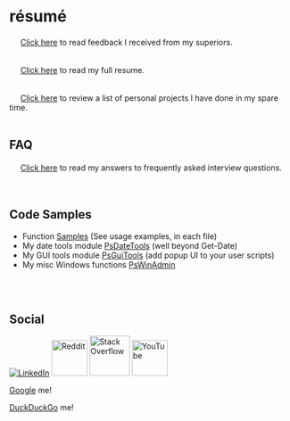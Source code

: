 # r&#0233;sum&#0233;

<img src="https://github.githubassets.com/images/icons/emoji/unicode/1f4e3.png" width="16"> [Click here](https://github.com/tonypags/resume/blob/master/Testimonials.md) to read feedback I received from my superiors.
</br>
</br>

<img src="https://github.githubassets.com/images/icons/emoji/unicode/1f4dd.png" width="16"> [Click here](https://github.com/tonypags/resume/blob/master/A-Pagliaro-Resume.md) to read my full resume.
</br>
</br>

<img src="https://github.githubassets.com/images/icons/emoji/unicode/1f6e0.png" width="16"> [Click here](https://github.com/tonypags/resume/blob/master/Personal-Projects.md) to review a list of personal projects I have done in my spare time.
</br>
</br>

## FAQ
<img src="https://github.githubassets.com/images/icons/emoji/unicode/2753.png" width="16"> [Click here](https://github.com/tonypags/resume/blob/master/FAQ.md) to read my answers to frequently asked interview questions. 
</br>
</br>
</br>

## Code Samples
- Function [Samples](https://github.com/tonypags/resume/blob/master/code-samples) (See usage examples, in each file)
- My date tools module [PsDateTools](https://github.com/tonypags/PsDateTools/) (well beyond Get-Date)
- My GUI tools module [PsGuiTools](https://github.com/tonypags/PsGuiTools) (add popup UI to your user scripts)
- My misc Windows functions [PsWinAdmin](https://github.com/tonypags/PsWinAdmin)

</br>
</br>

<!--
## Azure Certification
Check out [the progess I'm making](https://docs.microsoft.com/en-us/users/tony-3972/) towards my [Azure certifications](https://www.credly.com/badges/caa91913-fcea-444f-8280-971a4ae20031/public_url) over at Microsoft Learn and Credly! 
</br>
</br>
-->

## Social
[![LinkedIn](https://static.licdn.com/aero-v1/sc/h/al2o9zrvru7aqj8e1x2rzsrca)](https://www.linkedin.com/in/tony-pagliaro-a2923337)
<a href="https://www.reddit.com/user/Hoping_i_Get_poached"><img alt="Reddit" src="https://redditinc.com/hs-fs/hubfs/Reddit%20Inc/Brand/Reddit_Logo.png?width=600&height=600&name=Reddit_Logo.png" width="64"></a>
<a href="https://stackoverflow.com/users/13325367/tonypags"><img alt="Stack Overflow" src="https://upload.wikimedia.org/wikipedia/commons/thumb/e/ef/Stack_Overflow_icon.svg/768px-Stack_Overflow_icon.svg.png" width="72"></a>
<a href="https://www.youtube.com/@tonypags/playlists"><img alt="YouTube" src="https://upload.wikimedia.org/wikipedia/commons/thumb/b/b8/YouTube_Logo_2017.svg/320px-YouTube_Logo_2017.svg.png" height="64"></a>
</br>

[Google](https://www.google.com/search?q=tonypags+powershell) me!
</br>

[DuckDuckGo](https://duckduckgo.com/?q=powershell+tonypags&ia=web) me!
</br>
